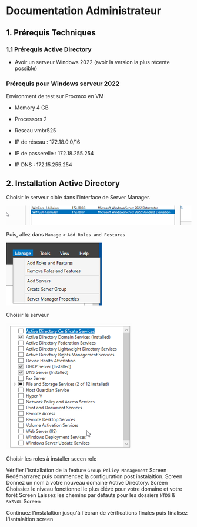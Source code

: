 
# Documentation Administrateur 

## 1. Prérequis Techniques 

### 1.1 Prérequis Active Directory 

- Avoir un serveur Windows 2022 (avoir la version la plus récente possible)

### Prérequis pour Windows serveur 2022

Environment de test sur Proxmox en VM

* Memory      4 GB
    
* Processors  2 
    
* Reseau      vmbr525

* IP de réseau     : 172.18.0.0/16 
  
* IP de passerelle : 172.18.255.254 
  
* IP DNS           : 172.15.255.254 

## 2. **Installation Active Directory**

Choisir le serveur cible dans l'interface de Server Manager. 

![](https://github.com/WildCodeSchool/TSSR-2409-JAUNE-P3-G1-BuildYourInfra-BillU/blob/3ce96eab545432bb39b253f41d960e9c5f3856f6/Resources/choix%20du%20serveur.png)

Puis, allez dans `Manage` > `Add Roles and Festures`

![](https://github.com/WildCodeSchool/TSSR-2409-JAUNE-P3-G1-BuildYourInfra-BillU/blob/3ce96eab545432bb39b253f41d960e9c5f3856f6/Resources/Manage%20add%20roles.png)

   

   

   Choisir le serveur

   ![](https://github.com/WildCodeSchool/TSSR-2409-JAUNE-P3-G1-BuildYourInfra-BillU/blob/3ce96eab545432bb39b253f41d960e9c5f3856f6/Resources/choix%20des%20roles.png)

   Choisir les roles à installer
   sceen role 

   Vérifier l'isntallation de la feature `Group Policy Management`
   Screen
   Redémarrarez puis commencez la configuration post instalaltion. 
   Screen
   Donnez un nom à votre nouveau domaine Active Directory.
   Screen
   Choissiez le niveau fonctionnel le plus élévé pour votre domaine et votre forêt
   Screen
   Laissez les chemins par défauts pour les dossiers `NTDS` & `SYSVOL`
   Screen

   Continuez l'instalaltion jusqu'à l'écran de vérifications finales puis finalisez l'isntalaltion
   screen
   
   

   

   

   
  

    




